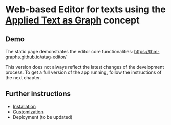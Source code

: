 # Web-based Editor for texts using the [Applied Text as Graph](https://git.thm.de/aksz15/atag) concept

## Demo

The static page demonstrates the editor core functionalities:
https://thm-graphs.github.io/atag-editor/

This version does not always reflect the latest changes of the development process. To get a full version of the app running, follow the instructions of the next chapter.

## Further instructions

- [Installation](./docs/installation.md)
- [Customization](./docs/customization.md)
- Deployment (to be updated)
